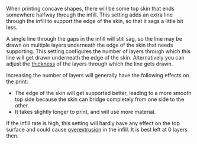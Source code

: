 When printing concave shapes, there will be some top skin that ends somewhere halfway through the infill. This setting adds an extra line through the infill to support the edge of the skin, so that it sags a little bit less.

A single line through the gaps in the infill will still sag, so the line may be drawn on multiple layers underneath the edge of the skin that needs supporting. This setting configures the number of layers through which this line will get drawn underneath the edge of the skin. Alternatively you can adjust the [thickness](skin_edge_support_thickness.md) of the layers through which the line gets drawn.

Increasing the number of layers will generally have the following effects on the print:
* The edge of the skin will get supported better, leading to a more smooth top side because the skin can bridge completely from one side to the other.
* It takes slightly longer to print, and will use more material.

If the infill rate is high, this setting will hardly have any effect on the top surface and could cause [overextrusion](../troubleshooting/overextrusion.md) in the infill. It is best left at 0 layers then.